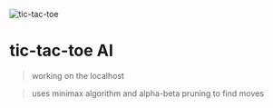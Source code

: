 ![tic-tac-toe](https://github.com/Bibarius/tic-tac-toe-server/raw/master/tic-tac-toe.jpg)

# tic-tac-toe AI 
> working on the localhost

> uses minimax algorithm and alpha-beta pruning to find moves

